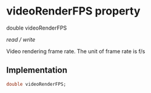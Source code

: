 


# videoRenderFPS property







double videoRenderFPS
  
_<span class="feature">read / write</span>_



<p>Video rendering frame rate. The unit of frame rate is f/s</p>



## Implementation

```dart
double videoRenderFPS;
```







